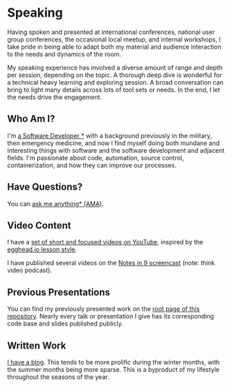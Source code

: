 # Speaking

Having spoken and presented at international conferences, national user group conferences, the occasional local meetup, and internal workshops, I take pride in being able to adapt both my material and audience interaction to the needs and dynamics of the room.

My speaking experience has involved a diverse amount of range and depth per session, depending on the topic. A thorough deep dive is wonderful for a technical heavy learning and exploring session. A broad conversation can bring to light many details across lots of tool sets or needs. In the end, I let the needs drive the engagement.

## Who Am I?

I'm [a Software Developer \*][software-dev] with a background previously in the military, then emergency medicine, and now I find myself doing both mundane and interesting things with software and the software development and adjacent fields. I'm passionate about code, automation, source control, containerization, and how they can improve our processes.

## Have Questions?

You can [ask me anything\* (AMA)][ama].

## Video Content

I have a [set of short and focused videos on YouTube][youtube-docker-quick-tips], inspired by the [egghead.io lesson style][egghead-style].

I have published several videos on the [Notes in 9 screencast][ni9] (note: think video podcast).

## Previous Presentations

You can find my previously presented work on the [root page of this repository](ReadMe.md). Nearly every talk or presentation I give has its corresponding code base and slides published publicly.

## Written Work

[I have a blog][blog]. This tends to be more prolific during the winter months, with the summer months being more sparse. This is a byproduct of my lifestyle throughout the seasons of the year.

[youtube-docker-quick-tips]: https://bit.ly/EricDockerQuickTips
[ni9]: http://www.notesin9.com/?s=eric+mccormick
[blog]: https://edm00se.io
[software-dev]: https://github.com/edm00se/ama/issues/5#issue-216062947
[ama]: https://github.com/edm00se/ama
[egghead-style]: https://instructor.egghead.io/guide/02-Creating-Lessons/01-defining-egghead-lesson-style.html
